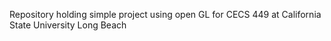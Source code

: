 Repository holding simple project using open GL for CECS 449 at California State University Long Beach